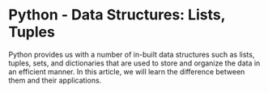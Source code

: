 # Python - Data Structures: Lists, Tuples

Python provides us with a number of in-built data structures such as lists, tuples, sets, and dictionaries that are used to store and organize the data in an efficient manner. In this article, we will learn the difference between them and their applications.

